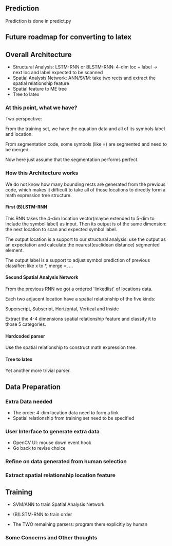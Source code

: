 
## Prediction

Prediction is done in predict.py

## Future roadmap for converting to latex

## Overall Architecture
  - Structural Analysis: LSTM-RNN or BLSTM-RNN: 4-dim loc + label -> next loc and label expected to be scanned
  - Spatial Analysis Network: ANN/SVM: take two rects and extract the spatial relationship feature
  - Spatial feature to ME tree
  - Tree to latex

### At this point, what we have?

Two perspective:

From the training set, we have the equation data and all of its symbols label and location.

From segmentation code, some symbols (like =) are segmented and need to be merged.

Now here just assume that the segmentation performs perfect.

### How this Architecture works

We do not know how many bounding rects are generated from the previous code, which
makes it difficult to take all of those locations to directly form a math expression tree structure.

#### First (B)LSTM-RNN

This RNN takes the 4-dim location vector(maybe extended to 5-dim to include the symbol label) as input.
Then its output is of the same dimension: the next location to scan and expected symbol label.

The output location is a support to our structural analysis: use the output as an expectation and calculate the nearest(euclidean distance) segmented element.

The output label is a support to adjust symbol prediction of previous classifier: like x to \*, merge =, ...

#### Second Spatial Analysis Network

From the previous RNN we got a ordered 'linkedlist' of locations data.

Each two adjacent location have a spatial relationship of the five kinds:

Superscript, Subscript, Horizontal, Vertical and Inside

Extract the 4-4 dimensions spatial relationship feature and classify it to those 5 categories.

#### Hardcoded parser

Use the spatial relationship to construct math expression tree.

#### Tree to latex

 Yet another more trivial parser.

## Data Preparation
### Extra Data needed

  - The order: 4-dim location data need to form a link
  - Spatial relationship from training set need to be specified

### User Interface to generate extra data

  - OpenCV UI: mouse down event hook
  - Go back to revise choice

### Refine on data generated from human selection

### Extract spatial relationship location feature

## Training
  - SVM/ANN to train Spatial Analysis Network
  - (B)LSTM-RNN to train order

  - The TWO remaining parsers: program them explicitly by human

### Some Concerns and Other thoughts
